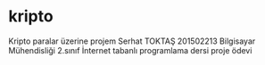 # kripto
Kripto paralar üzerine projem 
Serhat  TOKTAŞ
201502213
Bilgisayar Mühendisliği  2.sınıf İnternet tabanlı programlama  dersi  proje  ödevi 
